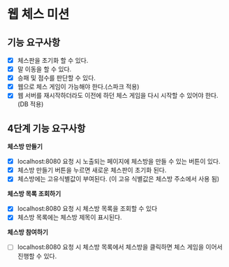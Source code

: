 # 웹 체스 미션

## 기능 요구사항

 - [x] 체스판을 초기화 할 수 있다.
 - [x] 말 이동을 할 수 있다.
 - [x] 승패 및 점수를 판단할 수 있다.
 - [x] 웹으로 체스 게임이 가능해야 한다.(스파크 적용)
 - [x] 웹 서버를 재시작하더라도 이전에 하던 체스 게임을 다시 시작할 수 있어야 한다.(DB 적용)
 
 ## 4단계 기능 요구사항
 
 **체스방 만들기**
 - [x] localhost:8080 요청 시 노출되는 페이지에 체스방을 만들 수 있는 버튼이 있다.
 - [x] 체스방 만들기 버튼을 누르면 새로운 체스판이 초기화 된다.
 - [x] 체스방에는 고유식별값이 부여된다. (이 고유 식별값은 체스방 주소에서 사용 됨)
 
 **체스방 목록 조회하기**
 - [x] localhost:8080 요청 시 체스방 목록을 조회할 수 있다
 - [x] 체스방 목록에는 체스방 제목이 표시된다.
 
 **체스방 참여하기**
 - [ ] localhost:8080 요청 시 체스방 목록에서 체스방을 클릭하면 체스 게임을 이어서 진행할 수 있다.